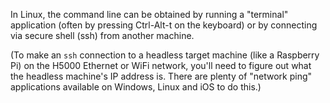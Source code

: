 
In Linux, the command line can be obtained by running a "terminal" application (often
by pressing Ctrl-Alt-t on the keyboard) or by connecting via secure shell (ssh) from
another machine. 

(To make an `ssh` connection to a headless target machine (like a Raspberry Pi)
on the H5000 Ethernet or WiFi network, you'll need to figure out what the headless
machine's IP address is. There are plenty of "network ping" applications available on Windows,
Linux and iOS to do this.)
